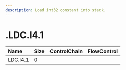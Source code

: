 ```yaml
---
description: Load int32 constant into stack.
---
```


# .LDC.I4.1

| Name | Size | ControlChain | FlowControl |
| :--- | :--- | :--- | :--- |
| LDC.I4.1 | 0 |  |  |
